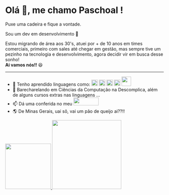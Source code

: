 # Olá 👋, me chamo Paschoal !
Puxe uma cadeira e fique a vontade.

Sou um dev em desenvolvimento 🥁

Estou migrando de área aos 30's, atuei por + de 10 anos em times comerciais, primeiro com sales até chegar em gestão, mas sempre tive um pezinho na tecnologia e desenvolvimento, agora decidir vir em busca desse sonho!</br><strong>Ai vamos nós!!
</strong>😆<hr>

- 👀 Tenho aprendido linguagens como: 
<img style="" src="https://cdn.jsdelivr.net/gh/devicons/devicon/icons/html5/html5-original.svg" width="20" height="20"/> <img src="https://cdn.jsdelivr.net/gh/devicons/devicon/icons/css3/css3-original.svg" width="20" height="20"/> <img src="https://cdn.jsdelivr.net/gh/devicons/devicon/icons/javascript/javascript-original.svg" width="20" height="20"/> <img src="https://cdn.jsdelivr.net/gh/devicons/devicon/icons/java/java-original-wordmark.svg" width="20" height="20"/> <img src="https://cdn.jsdelivr.net/gh/devicons/devicon/icons/php/php-original.svg" width="30" height="30" />
- 🌱 Barecharelando em Ciências da Computação na Descomplica, além de alguns cursos extras nas linguagens ...          
- 📫 Dá uma conferida no meu <a href="https://www.linkedin.com/in/paschoal-colombini-77b395b9/" target="_blank"><img src="https://img.shields.io/badge/-LinkedIn-%230077B5?style=for-the-badge&logo=linkedin&logoColor=white" target="_blank" width="80" height="25"></a> 
- 🌎 De Minas Gerais, uai sô, vai um pão de queijo ai??!! 
           
<div>
<a href="htts://github.com/Pcolombini">
<img height="145em" src="https://github-readme-stats.vercel.app/api/top-langs/?username=Pcolombini&layout=compact&langs_count=7&theme=dracula"/>
<img height="220em" src="https://github-readme-stats.vercel.app/api?username=Pcolombini&show_icons=true&theme=dracula&include_all_commits=true&count_private=true"/>
</div>
<!---![Snake animation](https://github.com/Pcolombini/Pcolombini/blob/output/github-contribution-grid-snake.svg)  --->
<!---
Pcolombini/Pcolombini is a ✨ special ✨ repository because its `README.md` (this file) appears on your GitHub profile.
You can click the Preview link to take a look at your changes.
--->
